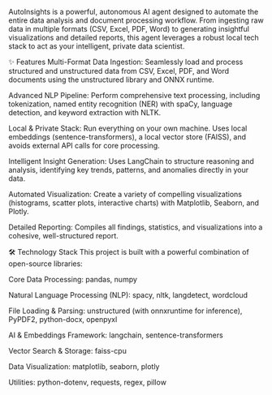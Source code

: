 AutoInsights is a powerful, autonomous AI agent designed to automate the entire data analysis and document processing workflow. From ingesting raw data in multiple formats (CSV, Excel, PDF, Word) to generating insightful visualizations and detailed reports, this agent leverages a robust local tech stack to act as your intelligent, private data scientist.

✨ Features
Multi-Format Data Ingestion: Seamlessly load and process structured and unstructured data from CSV, Excel, PDF, and Word documents using the unstructured library and ONNX runtime.

Advanced NLP Pipeline: Perform comprehensive text processing, including tokenization, named entity recognition (NER) with spaCy, language detection, and keyword extraction with NLTK.

Local & Private Stack: Run everything on your own machine. Uses local embeddings (sentence-transformers), a local vector store (FAISS), and avoids external API calls for core processing.

Intelligent Insight Generation: Uses LangChain to structure reasoning and analysis, identifying key trends, patterns, and anomalies directly in your data.

Automated Visualization: Create a variety of compelling visualizations (histograms, scatter plots, interactive charts) with Matplotlib, Seaborn, and Plotly.

Detailed Reporting: Compiles all findings, statistics, and visualizations into a cohesive, well-structured report.

🛠️ Technology Stack
This project is built with a powerful combination of open-source libraries:

Core Data Processing: pandas, numpy

Natural Language Processing (NLP): spacy, nltk, langdetect, wordcloud

File Loading & Parsing: unstructured (with onnxruntime for inference), PyPDF2, python-docx, openpyxl

AI & Embeddings Framework: langchain, sentence-transformers

Vector Search & Storage: faiss-cpu

Data Visualization: matplotlib, seaborn, plotly

Utilities: python-dotenv, requests, regex, pillow
